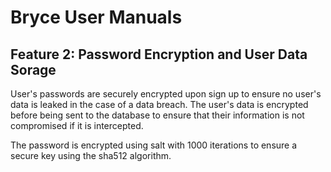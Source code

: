 # Bryce User Manuals

## Feature 2: Password Encryption and User Data Sorage

User's passwords are securely encrypted upon sign up to ensure no user's data is leaked in the case of a data breach. The user's data is encrypted before being sent to the database to ensure that their information is not compromised if it is intercepted.

The password is encrypted using salt with 1000 iterations to ensure a secure key using the sha512 algorithm.

